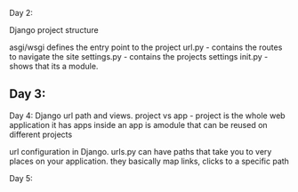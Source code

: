 Day 2:

Django project structure

asgi/wsgi defines the entry point to the project
url.py - contains the routes to navigate the site
settings.py - contains the projects settings
init.py - shows that its a module.

Day 3:
 --

Day 4:
Django url path and views.
project vs app - project is the whole web application it has apps inside  an app is amodule that can be reused on different projects

url configuration in Django.
urls.py can have paths that take you to very places on your application.
they basically map links, clicks to a specific path

Day 5:

